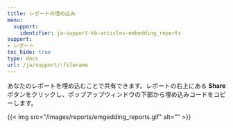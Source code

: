 ```yaml
---
title: レポートの埋め込み
menu:
  support:
    identifier: ja-support-kb-articles-embedding_reports
support:
- レポート
toc_hide: true
type: docs
url: /ja/support/:filename
---
```


あなたのレポートを埋め込むことで共有できます。レポートの右上にある **Share** ボタンをクリックし、ポップアップウィンドウの下部から埋め込みコードをコピーします。

{{< img src="/images/reports/emgedding_reports.gif" alt="" >}}